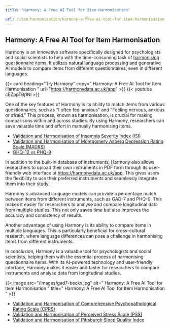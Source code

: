 ```yaml
---
title: "Harmony: A Free AI Tool for Item Harmonisation"

url: /item-harmonisation/harmony-a-free-ai-tool-for-item-harmonisation
---
```


## Harmony: A Free AI Tool for Item Harmonisation

Harmony is an innovative software specifically designed for psychologists and social scientists to help with the time-consuming task of [harmonising questionnaire items](/item-harmonisation/). It utilizes natural language processing and generative AI models to compare items from different questionnaires, even in different languages.

{{< card heading="Try Harmony" copy=" Harmony: A Free AI Tool for Item Harmonisation " url="https://harmonydata.ac.uk/app" >}}
{{< youtube cEZppTBj1NI >}}

One of the key features of Harmony is its ability to match items from various questionnaires, such as "I often feel anxious" and "Feeling nervous, anxious or afraid." This process, known as harmonisation, is crucial for making comparisons within and across studies. By using Harmony, researchers can save valuable time and effort in manually harmonising items.

* [Validation and Harmonisation of Insomnia Severity Index (ISI)](/harmonisation-validation/insomnia-severity-index-isi)
* [Validation and Harmonisation of Montgomery Asberg Depression Rating Scale (MADRS)](/harmonisation-validation/montgomery-asberg-depression-rating-scale-madrs)
* [GHQ-12 vs PHQ-9](/compare-harmonise-instruments/ghq-12-vs-phq-9/)

In addition to the built-in database of instruments, Harmony also allows researchers to upload their own instruments in PDF form through its user-friendly web interface at https://harmonydata.ac.uk/app. This gives users the flexibility to use their preferred instruments and seamlessly integrate them into their study.

Harmony's advanced language models can provide a percentage match between items from different instruments, such as GAD-7 and PHQ-9. This makes it easier for researchers to analyse and compare longitudinal data from multiple studies. This not only saves time but also improves the accuracy and consistency of results.

Another advantage of using Harmony is its ability to compare items in multiple languages. This is particularly beneficial for cross-cultural research, where language differences can pose a challenge in harmonising items from different instruments.

In conclusion, Harmony is a valuable tool for psychologists and social scientists, helping them with the essential process of harmonising questionnaire items. With its AI-powered technology and user-friendly interface, Harmony makes it easier and faster for researchers to compare instruments and analyse data from longitudinal studies. 


{{< image src="/images/gad7-becks.jpg" alt=" Harmony: A Free AI Tool for Item Harmonisation " title=" Harmony: A Free AI Tool for Item Harmonisation " >}}









* [Validation and Harmonisation of Comprehensive Psychopathological Rating Scale (CPRS)](/harmonisation-validation/comprehensive-psychopathological-rating-scale-cprs)
* [Validation and Harmonisation of Perceived Stress Scale (PSS)](/harmonisation-validation/perceived-stress-scale-pss)
* [Validation and Harmonisation of Pittsburgh Sleep Quality Index](/harmonisation-validation/pittsburgh-sleep-quality-index)
